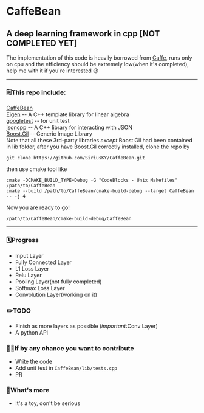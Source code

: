 # CaffeBean
## A deep learning framework in cpp [**NOT COMPLETED YET**]
The implementation of this code is heavily borrowed from [Caffe](https://github.com/BVLC/caffe), runs only on cpu and the efficiency should be extremely low(when it's completed), help me with it if you're interested 😉 
***
### 🗒This repo include:  
[CaffeBean](https://github.com/SiriusKY/CaffeBean)  
[Eigen](http://eigen.tuxfamily.org/index.php?title=Main_Page) -- A C++ template library for linear algebra  
[googletest](https://github.com/google/googletest/tree/master/googletest) -- for unit test  
[jsoncpp](https://github.com/open-source-parsers/jsoncpp) -- A C++ library for interacting with JSON  
[Boost.Gil](https://github.com/boostorg/gil) -- Generic Image Library  
Note that all these 3rd-party libraries *except* Boost.Gil had been contained in lib folder, after you have Boost.Gil correctly installed, clone the repo by  
```Shell
git clone https://github.com/SiriusKY/CaffeBean.git
```
then use cmake tool like
```
cmake -DCMAKE_BUILD_TYPE=Debug -G "CodeBlocks - Unix Makefiles" /path/to/CaffeBean
cmake --build /path/to/CaffeBean/cmake-build-debug --target CaffeBean -- -j 4
```
Now you are ready to go!
```
/path/to/CaffeBean/cmake-build-debug/CaffeBean
```
***
### 🗓Progress
* Input Layer
* Fully Connected Layer  
* L1 Loss Layer
* Relu Layer  
* Pooling Layer(not fully completed)
* Softmax Loss Layer
* Convolution Layer(working on it)
### ✏️TODO
* Finish as more layers as possible (*important*:Conv Layer)
* A python API
### 💪🏻If by any chance you want to contribute
* Write the code
* Add unit test in ```CaffeBean/lib/tests.cpp```
* PR
### 🎯What's more
* It's a toy, don't be serious